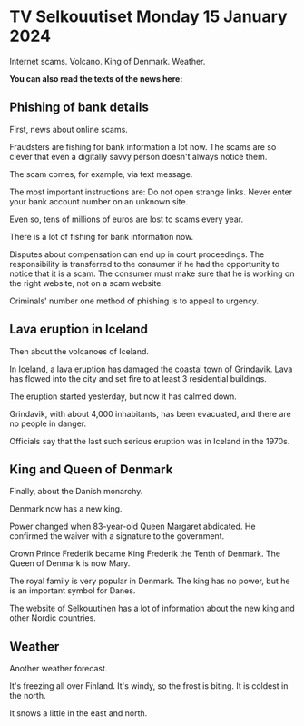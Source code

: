 # TV Selkouutiset Monday 15 January 2024

Internet scams. Volcano. King of Denmark. Weather.

**You can also read the texts of the news here:**

## Phishing of bank details

First, news about online scams.

Fraudsters are fishing for bank information a lot now. The scams are so clever that even a digitally savvy person doesn't always notice them.

The scam comes, for example, via text message.

The most important instructions are: Do not open strange links. Never enter your bank account number on an unknown site.

Even so, tens of millions of euros are lost to scams every year.

There is a lot of fishing for bank information now.

Disputes about compensation can end up in court proceedings. The responsibility is transferred to the consumer if he had the opportunity to notice that it is a scam. The consumer must make sure that he is working on the right website, not on a scam website.

Criminals' number one method of phishing is to appeal to urgency.

## Lava eruption in Iceland

Then about the volcanoes of Iceland.

In Iceland, a lava eruption has damaged the coastal town of Grindavik. Lava has flowed into the city and set fire to at least 3 residential buildings.

The eruption started yesterday, but now it has calmed down.

Grindavik, with about 4,000 inhabitants, has been evacuated, and there are no people in danger.

Officials say that the last such serious eruption was in Iceland in the 1970s.

## King and Queen of Denmark

Finally, about the Danish monarchy.

Denmark now has a new king.

Power changed when 83-year-old Queen Margaret abdicated. He confirmed the waiver with a signature to the government.

Crown Prince Frederik became King Frederik the Tenth of Denmark. The Queen of Denmark is now Mary.

The royal family is very popular in Denmark. The king has no power, but he is an important symbol for Danes.

The website of Selkouutinen has a lot of information about the new king and other Nordic countries.

## Weather

Another weather forecast.

It's freezing all over Finland. It's windy, so the frost is biting. It is coldest in the north.

It snows a little in the east and north.

